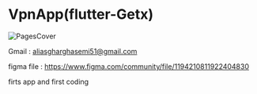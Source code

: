 
# VpnApp(flutter-Getx)
![PagesCover](https://user-images.githubusercontent.com/110099930/220283232-46eb5fff-eb64-4061-b24f-3d0925d960e6.jpg)

Gmail : aliasgharghasemi51@gmail.com

figma file : https://www.figma.com/community/file/1194210811922404830

firts app and first coding
